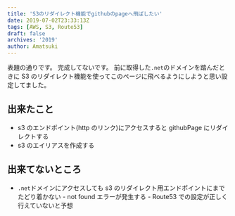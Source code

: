```yaml
---
title: 'S3のリダイレクト機能でgithubのpageへ飛ばしたい'
date: 2019-07-02T23:33:13Z
tags: [AWS, S3, Route53]
draft: false
archives: '2019'
author: Amatsuki
---
```


表題の通りです。
完成してないです。
前に取得した`.net`のドメインを踏んだときに S3 のリダイレクト機能を使ってこのページに飛べるようにしようと思い設定してました。

## 出来たこと

- s3 のエンドポイント(http のリンク)にアクセスすると githubPage にリダイレクトする
- s3 のエイリアスを作成する

## 出来てないところ

- `.net`ドメインにアクセスしても s3 のリダイレクト用エンドポイントにまでたどり着かない - not found エラーが発生する - Route53 での設定が正しく行えていないと予想
